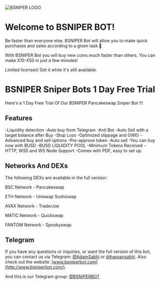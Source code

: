 ![BSNIPER LOGO](https://i1.wp.com/bsniperbot.com/wp-content/uploads/2021/09/Logo-2.png?fit=450,120&ssl=1)
# Welcome to BSNIPER BOT!

Be faster than everyone else. BSNIPER Bot will allow you to make quick purchases and sales according to a given task 🤑 

With BSNIPER Bot you will buy new coins much faster than others. You can make X10-X50 in just a few minutes!

Limited licenses! Get it while it's still available.

# BSNIPER Sniper Bots 1 Day Free Trial

Here's a 1 Day Free Trial Of Our BSNIPER Pancakeswap Sniper Bot 
 !!!

## Features

-Liquidity detection
-Auto buy from Telegram
-Anti Bot
-Auto Sell with a target balance after Buy
-Stop Loss
-Optimized slippage and GWEI
-Advanced buy and sell options
-Pre-approve token
-Auto sell
-You can buy now with BUSD
-BUSD LIQUIDITY POOL
-Minimum Tokens Received
-HTTP, WSS and WS Node Support
-Comes with PDF, easy to set up.

## Networks And DEXs

The following DEXs are available in the full version: 

BSC Network - Pancakeswap

ETH Network - Uniswap Sushiswap

AVAX Network - TraderJoe

MATIC Network - Quickswap

FANTOM Network - Spookyswap
## Telegram

If you have any questions or inquiries, or want the full version of this bot, you can contact us via Telegram:  [@AdamSabhi](https://t.me/AdamSabhi)  or  [@hassansabhi](https://t.me/hassansabhi).  Also check out the website:  [www.bsniperbot.com](http://www.bsniperbot.com/).

And this is our Telegram group: [@BSNIPERBOT](https://t.me/BSNIPERBOT)
